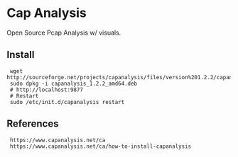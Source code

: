 Cap Analysis
=====

Open Source Pcap Analysis w/ visuals. 

Install
--------

     wget http://sourceforge.net/projects/capanalysis/files/version%201.2.2/capanalysis_1.2.2_amd64.deb/download
     sudo dpkg -i capanalysis_1.2.2_amd64.deb
     # http://localhost:9877
     # Restart
     sudo /etc/init.d/capanalysis restart


References
----------

     https://www.capanalysis.net/ca
     https://www.capanalysis.net/ca/how-to-install-capanalysis
